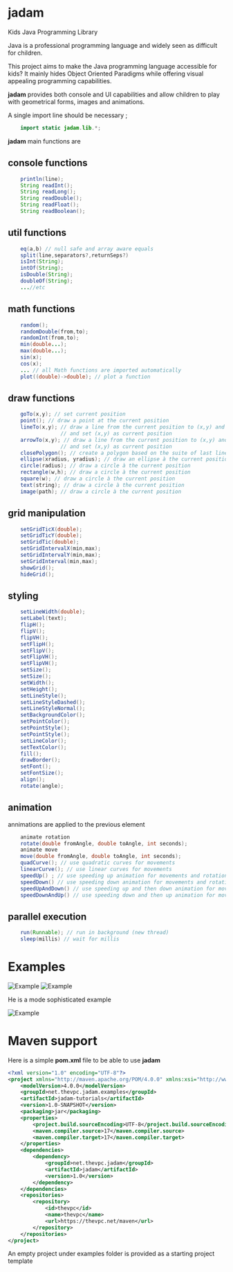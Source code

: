 # jadam
Kids Java Programming Library


Java is a professional programming language and widely seen as difficult for children.

This project aims to make the Java programming language accessible for kids? 
It mainly hides Object Oriented Paradigms while offering visual appealing programming capabilities.

**jadam** provides both console and UI capabilities and allow children to play with geometrical forms, images and animations.

A single import line should be necessary ;

```java
    import static jadam.lib.*;
```


**jadam** main functions are

## console functions
```java
    println(line);
    String readInt();
    String readLong();
    String readDouble();
    String readFloat();
    String readBoolean();
```

## util functions
```java
    eq(a,b) // null safe and array aware equals
    split(line,separators?,returnSeps?)
    isInt(String);
    intOf(String);
    isDouble(String);
    doubleOf(String);
    ...//etc
```

## math functions
```java
    random();
    randomDouble(from,to);
    randomInt(from,to);
    min(double...);
    max(double...);
    sin(x);
    cos(x);
    ... // all Math functions are imported automatically
    plot((double)->double); // plot a function
```

## draw functions
```java
    goTo(x,y); // set current position
    point(); // draw a point at the current position
    lineTo(x,y); // draw a line from the current position to (x,y) and 
                 // and set (x,y) as current position 
    arrowTo(x,y); // draw a line from the current position to (x,y) and 
                 // and set (x,y) as current position 
    closePolygon(); // create a polygon based on the suite of last lineTo calls
    ellipse(xradius, yradius); // draw an ellipse à the current position
    circle(radius); // draw a circle à the current position
    rectangle(w,h); // draw a circle à the current position
    square(w); // draw a circle à the current position
    text(string); // draw a circle à the current position
    image(path); // draw a circle à the current position

```

## grid manipulation
```java
    setGridTicX(double); 
    setGridTicY(double); 
    setGridTic(double); 
    setGridIntervalX(min,max); 
    setGridIntervalY(min,max); 
    setGridInterval(min,max); 
    showGrid(); 
    hideGrid(); 

```

## styling
```java
    setLineWidth(double); 
    setLabel(text); 
    flipH(); 
    flipV(); 
    flipVH(); 
    setFlipH(); 
    setFlipV(); 
    setFlipVH(); 
    setFlipVH(); 
    setSize(); 
    setSize(); 
    setWidth(); 
    setHeight(); 
    setLineStyle(); 
    setLineStyleDashed(); 
    setLineStyleNormal(); 
    setBackgroundColor(); 
    setPointColor(); 
    setPointStyle(); 
    setPointStyle(); 
    setLineColor(); 
    setTextColor(); 
    fill(); 
    drawBorder(); 
    setFont(); 
    setFontSize(); 
    align();
    rotate(angle);
```

## animation
annimations are applied to the previous element
```java
    animate rotation
    rotate(double fromAngle, double toAngle, int seconds);
    animate move
    move(double fromAngle, double toAngle, int seconds);
    quadCurve(); // use quadratic curves for movements
    linearCurve(); // use linear curves for movements
    speedUp() ; // use speeding up animation for movements and rotations 
    speedDown() // use speeding down animation for movements and rotations
    speedUpAndDown() // use speeding up and then down animation for movements and rotations
    speedDownAndUp() // use speeding down and then up animation for movements and rotations
```

## parallel execution
```java
    run(Runnable); // run in background (new thread)
    sleep(millis) // wait for millis
```



# Examples
![Example](documentation/demo/Demo.png?raw=true "Example")
![Example](documentation/demo/Demo-src.png?raw=true "Srouce Code")

He is a mode sophisticated example

![Example](documentation/demo/Example.png?raw=true "Example")


# Maven support
Here is a simple **pom.xml** file to be able to use **jadam**

```xml
<?xml version="1.0" encoding="UTF-8"?>
<project xmlns="http://maven.apache.org/POM/4.0.0" xmlns:xsi="http://www.w3.org/2001/XMLSchema-instance" xsi:schemaLocation="http://maven.apache.org/POM/4.0.0 http://maven.apache.org/xsd/maven-4.0.0.xsd">
    <modelVersion>4.0.0</modelVersion>
    <groupId>net.thevpc.jadam.examples</groupId>
    <artifactId>jadam-tutorials</artifactId>
    <version>1.0-SNAPSHOT</version>
    <packaging>jar</packaging>
    <properties>
        <project.build.sourceEncoding>UTF-8</project.build.sourceEncoding>
        <maven.compiler.source>17</maven.compiler.source>
        <maven.compiler.target>17</maven.compiler.target>
    </properties>
    <dependencies>
        <dependency>
            <groupId>net.thevpc.jadam</groupId>
            <artifactId>jadam</artifactId>
            <version>1.0</version>
        </dependency>
    </dependencies>
    <repositories>
        <repository>
            <id>thevpc</id>
            <name>thevpc</name>
            <url>https://thevpc.net/maven</url>
        </repository>
    </repositories>
</project>

```

An empty project under examples folder is provided as a starting project template
